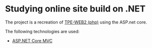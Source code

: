 # Studying online site build on .NET

The project is a recreation of [TPE-WEB2 (php)](https://github.com/gabrielballone/TPE-WEB2) using the ASP.net core.

The following technologies are used:
- [ASP.NET Core MVC](https://docs.microsoft.com/en-us/aspnet/core/tutorials/first-mvc-app/start-mvc?view=aspnetcore-6.0&tabs=visual-studio)

